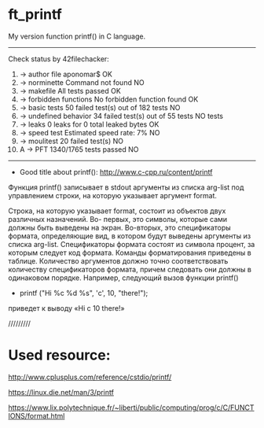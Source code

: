 # ft_printf
My version function printf() in C language.

----------------------------------
Check status by 42filechacker:
1. -> author file            aponomar$								OK
2. -> norminette             Command not found						NO
3. -> makefile               All tests passed                    	OK
4. -> forbidden functions    No forbidden function found				OK
5. -> basic tests			50 failed test(s) out of 182 tests		NO
6. -> undefined behavior 	34 failed test(s) out of 55 tests		NO
tests
7. -> leaks					0 leaks for 0 total leaked bytes		OK
8. -> speed test				Estimated speed rate: 7%				NO
9. -> moulitest				20 failed test(s)						NO
0. A -> PFT					1340/1765 tests passed					NO

----------------------------------

- Good title about printf(): http://www.c-cpp.ru/content/printf


Функция printf() записывает в stdout аргументы из списка arg-list под управлением строки, на которую указывает аргумент format.

Строка, на которую указывает format, состоит из объектов двух различных назначений. Во- первых, это символы, которые сами должны быть выведены на экран. Во-вторых, это специфика­торы формата, определяющие вид, в котором будут выведены аргументы из списка arg-list. Спе­цификаторы формата состоят из символа процент, за которым следует код формата. Команды форматирования приведены в таблице. Количество аргументов должно точно соответство­вать количеству спецификаторов формата, причем следовать они должны в одинаковом порядке. Например, следующий вызов функции printf()

- printf ("Hi %с %d %s", 'с', 10, "there!");

приведет к выводу «Hi с 10 there!»

/////////

# Used resource:
http://www.cplusplus.com/reference/cstdio/printf/

https://linux.die.net/man/3/printf

https://www.lix.polytechnique.fr/~liberti/public/computing/prog/c/C/FUNCTIONS/format.html

